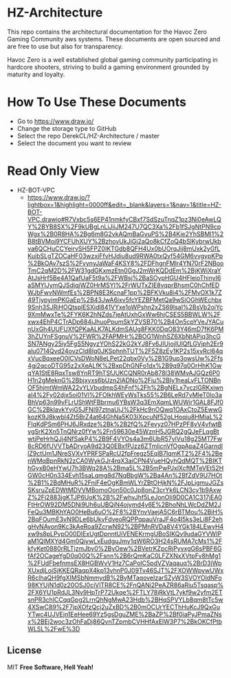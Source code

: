 # HZ-Architecture

This repo contains the architectural documentation for the Havoc Zero Gaming Community aws systems. These documents are open sourced and are free to use but also for transparency.

Havoc Zero is a well established global gaming community participating in hardcore shooters, striving to build a gaming environment grounded by maturity and loyalty.

# How To Use These Documents

  - Go to https://www.draw.io/
  - Change the storage type to GitHub
  - Select the repo DerekCL/HZ-Architecture / master
  - Select the document you want to review
  
  
# Read Only View
  - HZ-BOT-VPC
    - https://www.draw.io/?lightbox=1&highlight=0000ff&edit=_blank&layers=1&nav=1&title=HZ-BOT-VPC.drawio#R7Vxbc5s6EP41nmkfyCBxf7SdSzuTnqZ1pz3Ni0eAwLQY%2BYB8SX%2F9kUBgLnLiJjiJM247U7QC3Xa%2Fb1fSJgNtPN9cpWgx%2B0R8HA%2Bg6m8G2vkAQmBaGvuPS%2B4Kie2YhSBMI1%2B8tBVMoj9YCFUhXUY%2BzhovUkJiGi2aQo8kCfZoQ4bSlKybrwUkbva6QCHuCCYeirvSH5FPZ0IKTGdb8QFH4Ux0bUOrqJij8mUxk2yGfLKuibSLgTZOCaHF03wzxjFfvHJdiu8ud9RWA0txQvf54GM6vvgypKPp%2BkOAv7szS%2FvynyJaWaF4KSY8%2FDFhgnFMlr4YN70rF2NBooTmC2qM2D%2FW31gdGKxmzEtn0GgJ2mWrKQDdEm%2BjKWiXraYAtJsHrf5Be4A1QafUaF5t9a%2FWBsj%2BaSOypHGU4HFleioThinyI6aSMYlJymQJSdjqjWZ0HrMSYI%2FrWUTxZIE8vqprBhsmC0hChfEDWJbFwvNWmfEs%2BPN8E3KcnaF1pp%2BFKVku8i4%2FMvOX1k7Z49TjypyimPKGaEp%2B43JwA6ixv5fcYEZBFMetQa9wSiOGhWEchbx9Snh3SJRiHOQtsplESXidl841VYxe1oWPshn2xZS69lsaI%2BsVb2oiYc9XmMwxTe%2FYK6K2hNZds7jeAtUxhGxWw6hjCSES5BBWLW%2Fxwx4EhP4CTrADp684jJhuoPpumSkYZVSB70%2B4On5cpYVeJYACunUxGh4UUFUXfQPKaALK7ALKdmSAUg8FKK0DqO83Y46mD7fK6PM3hZUYnFSgnuV%2FWR%2FAPMHr%2BOG1WnhSZ6XbNtAPiq3hcGSN7ANgy25iy5FgS5NgyzYOhS22kG2kYJ8Fv6JIUjojIUlQfLGVjph2Er9alu0714Qvd24ovzCld8Iq0JKSphnhTUT%2F5Z8zEy1KP2s15xvRcl64qxVucBqxeeO0lCVsDWoN8eLPet22qbx0Vy%2B1G9up3owsUw%2Ffs4gi2qcoDTG95z2xXeALfK%2BxpDhGNFo1dx%2B9q97q0OrHhK1GwqYA1StE8RqxTsw8YnRT9hTSfJUKCQNR0rAb878l38WMvAJGQz6P0H1n2gMeknG%2Bbjxyxs6bUzn2lADNo%2Fiu%2BIy1heaLvFLTONBnOF5hjmtWmWA22vYLVbudmpS4hFnf%2Fh%2BgNELx7vczlGRKxiwnaI4%2Fy02djx5oi01Vl%2FOlkhWEyWsTks55%2B6LeRd7vMIeT0lo3aBhVp63n99vFLrUShWtFBbrmu6YBsW3q3EmXqmLWUWir1GAL8FJf0GC%2BklavkYvjG5JFNI97ztnaUjJ%2FkHc9nOQwq1OAxCtoZ5EwwGkozK9J8kwbl4Zt5BrZ4at64GhNa5K03iXpcuNf52gLHoqiu8HMiaL%2FlqKdPSm6PHJ6JRxdze%2Bk%2B2fQ%2Fevyz07HPzPF8vV4vfwtBvgSrK2Xn5TnQNrz0fYw%2Fn59630e45WznH5JGRQ2gQJeFLqgBtwtjPeHrhQJj4NfSakP4%2B9F4VYOs4a3m6UbR57ylVu18g25MT7Fw8cRD6fUVVTbADryoA9d23Q0EBxfPJzz6ZTmlicnVfOgpApaZ4GarndIlZ9ctUm1JNreSVXvYPRFSPaRcU2fpFregz5EqlB7IqmKT2%2F4%2BenWMqBpnRkN2zCA0WykGJr4rqX3aiCPN4VueHQyhQdMQT%2BIKThGyxB0eHYwU7h3BWq28A%2Bma5L%2B5mPwPJxlXcftMTeVEt52HGW0cH0n334Evh15saLqmg8d7NqBbgW%2Ba4An%2BfZdV9U7HOt%2B1%2BdMHuR%2FniF4eOgKBmWLYrZBtOHjkN%2FJpLjgmuJGZsSKsruZpEDWtMDVVMBomoOon50c0Jp8onZ3crYk6LCN3cy1b9AxwZ%2Fj2883jgKTJP6UoK%2B%2FwhvJhf5LeJonOIi9D0CA1C317jEA0FtHrOW92DM5DNi9Uh6uUBQjN4ojymd4y6E%2BhoNhLWcDdZM2JFeQu3MBKhYAO0HeBu6uO%2F8%2BYnvVaejA5C6rBTMou%2BiH%2BqFOumE3vN9DLe6bUkvFdveoRQPPqpauVraJF4o4I5ks3eLi8F2ehgHyNAyon9Kc3kAeRoa9ZcrwN92%2BPMnRVDa8V4YGk184LEwyH4xw9s8pLPvpO00DlExUgtDpnntUiVENEKrmgUBoSIKQv9udaGYVWIPaM1QlMXYd4Gm0QiywLxEudguJmy1qW6RO3H24sRUMA7cMs1%2FkfyKet0880rRLTjzmJby0%2ByOew%2BVetrKZpcRjPyvxgG6sPBF6GfAf2OCageYgD0q00Q%2Fsnn%2B6rQmKaC0LFZXNxXVtpFv8hMg1%2FUdFbefnmsEX8HGBWvV1Hz7CaPoIC5pdVZVaqauq%2BrD3jWpXUxdjLoiSjKKEQRaqpX4kp13vhnP0J09Tv46SJT%2FXOWWpvwUWxR6clhaQH9fgXIMSbNmmydB%2ByMTaqoveIzarSZyW3SVOYOldNFo98KYUjN1d0z20OSJ0ciVlTR8CE%2FnQANi2PeAZR86aRiu5Tsqasp%2FX6YU1pRdJL3Nv9HpTrP72Ukqe%2FTLY78jRkVtL7ykf9w2yfm2ETsnPR3chlCCqqGpg2LrnQhNgMwA23Hdb%2BHqSPVYLb8qm8tTc5w4XSwC89%2F7jpXOfzQcj2uZxBD%2B0mOCUrYECThHuKcJ9QxGuYTwc4UJVEjn1EeHee69Yz5gsDguZME%2BaZP%2Bf0iaPyJPmaZNsx%2BEj2woc3zOhFaDj86QvnTZpmbCVHHfAxElW3P7%2BkOKCfPtbWLSL%2FwE%3D

License
----
MIT
**Free Software, Hell Yeah!**
